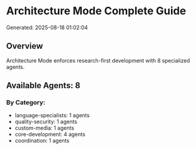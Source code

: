 # Architecture Mode Complete Guide

Generated: 2025-08-18 01:02:04

## Overview
Architecture Mode enforces research-first development with 8 specialized agents.

## Available Agents: 8

### By Category:
- language-specialists: 1 agents
- quality-security: 1 agents
- custom-media: 1 agents
- core-development: 4 agents
- coordination: 1 agents